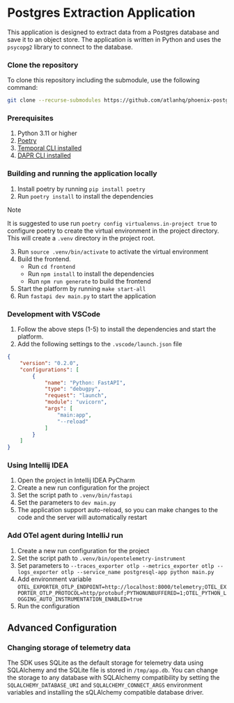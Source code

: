 # Postgres Extraction Application

This application is designed to extract data from a Postgres database and save it to an object store. The application is written in Python and uses the `psycopg2` library to connect to the database.


### Clone the repository

To clone this repository including the submodule, use the following command:

```bash
git clone --recurse-submodules https://github.com/atlanhq/phoenix-postgres-app.git
```

### Prerequisites
1. Python 3.11 or higher
2. [Poetry](https://python-poetry.org/)
3. [Temporal CLI installed](https://docs.temporal.io/docs/cli/)
4. [DAPR CLI installed](https://docs.dapr.io/getting-started/install-dapr-cli/)


### Building and running the application locally
1. Install poetry by running `pip install poetry`
2. Run `poetry install` to install the dependencies
> [!NOTE]
> It is suggested to use run `poetry config virtualenvs.in-project true` to configure poetry to create the virtual environment in the project directory. This will create a `.venv` directory in the project root.
3. Run `source .venv/bin/activate` to activate the virtual environment
4. Build the frontend.
    - Run `cd frontend`
    - Run `npm install` to install the dependencies
    - Run `npm run generate` to build the frontend
4. Start the platform by running `make start-all`
5. Run `fastapi dev main.py` to start the application

### Development with VSCode
1. Follow the above steps (1-5) to install the dependencies and start the platform.
2. Add the following settings to the `.vscode/launch.json` file
```json
{
    "version": "0.2.0",
    "configurations": [
        {
            "name": "Python: FastAPI",
            "type": "debugpy",
            "request": "launch",
            "module": "uvicorn",
            "args": [
                "main:app",
                "--reload"
            ]
        }
    ]
}
```


### Using Intellij IDEA
1. Open the project in Intellij IDEA PyCharm
2. Create a new run configuration for the project
3. Set the script path to `.venv/bin/fastapi`
4. Set the parameters to `dev main.py`
5. The application support auto-reload, so you can make changes to the code and the server will automatically restart

### Add OTel agent during IntelliJ run
1. Create a new run configuration for the project
2. Set the script path to `.venv/bin/opentelemetry-instrument`
3. Set parameters to `--traces_exporter otlp --metrics_exporter otlp --logs_exporter otlp --service_name postgresql-app python main.py`
4. Add environment variable `OTEL_EXPORTER_OTLP_ENDPOINT=http://localhost:8000/telemetry;OTEL_EXPORTER_OTLP_PROTOCOL=http/protobuf;PYTHONUNBUFFERED=1;OTEL_PYTHON_LOGGING_AUTO_INSTRUMENTATION_ENABLED=true`
5. Run the configuration


## Advanced Configuration

### Changing storage of telemetry data
The SDK uses SQLite as the default storage for telemetry data using SQLAlchemy and the SQLite file is stored in `/tmp/app.db`.
You can change the storage to any database with SQLAlchemy compatibility by setting the `SQLALCHEMY_DATABASE_URI` and `SQLALCHEMY_CONNECT_ARGS` environment variables and installing the sQLAlchemy compatible database driver.